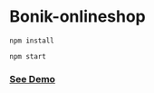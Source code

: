 # Bonik-onlineshop

```
npm install
```

```
npm start
```  
      
<h3><a href="https://bonik-onlineshop-beknur.netlify.app/">See Demo</a></h3>                               
 
